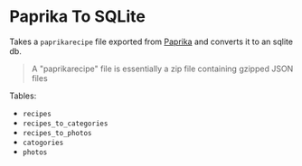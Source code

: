 # Paprika To SQLite

Takes a `paprikarecipe` file exported from [Paprika](https://www.paprikaapp.com/) and converts it to an sqlite db.

> A "paprikarecipe" file is essentially a zip file containing gzipped JSON files


Tables:

- `recipes`
- `recipes_to_categories`
- `recipes_to_photos`
- `catogories`
- `photos`
